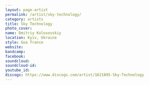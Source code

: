 ```yaml
---
layout: page-artist
permalink: /artist/sky-technology/
category: artists
title: Sky Technology
photo_cover: 
name: Dmitriy Kolosovskiy
location: Kyiv, Ukraine
style: Goa Trance
website: 
bandcamp: 
facebook: 
soundcloud: 
soundcloud-id: 
youtube_id: 
discogs: https://www.discogs.com/artist/1621095-Sky-Technology
---
```

